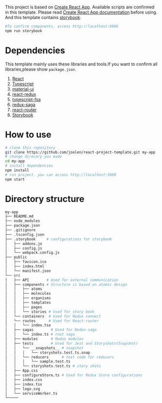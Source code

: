 This project is based on [Create React App](https://github.com/facebook/create-react-app).
Available scripts are confirmed in this template. Please read [Create React App documentation](https://facebook.github.io/create-react-app/docs/getting-started) before using.
And this template contains [storybook](https://storybook.js.org/).
```sh
#To confirm components, access http://localhost:6006
npm run storybook
```

# Dependencies
This template mainly uses these libraries and tools.If you want to confirm all libraries,please show `package.json`.

1. [React](https://reactjs.org)
2. [Typescript](https://www.typescriptlang.org)
3. [material-ui](https://material-ui.com)
4. [react-redux](https://redux.js.org)
5. [typescript-fsa](https://github.com/aikoven/typescript-fsa)
6. [redux-saga](https://redux-saga.js.org)
7. [react-router](https://reacttraining.com/react-router)
8. [Storybook](https://storybook.js.org)

# How to use

```sh
# clone this repository
git clone https://github.com/joolen/react-project-template.git my-app
# change direcory you made
cd my-app
# install dependencies
npm install
# run project. you can access http://localhost:3000
npm start
```

# Directory structure

```sh
my-app
├── README.md
├── node_modules
├── package.json
├── .gitignore
├── .tsconfig.json
├── .storybook     # configurations for storybook
│   ├── addons.js
│   ├── config.js
│   └── webpack.config.js
├── public
│   ├── favicon.ico
│   ├── index.html
│   └── manifest.json
└── src
│   ├── API        # Used for external communication
│   ├── components # Structure is based on atomic design
│   │   ├── atoms
│   │   ├── molecules
│   │   ├── organisms
│   │   ├── templates
│   │   ├── pages
│   │   └── stories # Used for story book
│   └── containers  # Used for Redux connect
│   └── routes      # Used for React-router
│   │   └── index.tsx
│   ├── sagas        # Used for Redux-saga
│   │   └── index.ts # root saga
│   ├── modules      # Redux modules
│   ├── tests        # Used for Jest and Storyshots(Snapshot)
│   │   └── __snapshots__ # snapshot
│   │   │   └── storyshots.test.ts.snap
│   │   └── reducers      # test code for reducers
│   │   │   └── sample.test.ts
│   │   └── storyshots.test.ts # story shots
│   ├── App.css
│   ├── configureStore.ts # Used for Redux Store configurations
│   ├── index.css
│   ├── index.tsx
│   ├── logo.svg
│   └── serviceWorker.ts
└─────
```